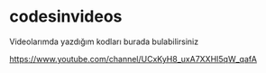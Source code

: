 # codesinvideos
Videolarımda yazdığım kodları burada bulabilirsiniz

https://www.youtube.com/channel/UCxKyH8_uxA7XXHI5qW_qafA
